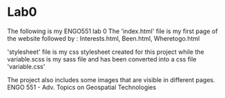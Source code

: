 # Lab0
The following is my ENGO551 lab 0
The 'index.html' file is my first page of the website followed by :
Interests.html, Been.html, Wheretogo.html

'stylesheet' file is my css stylesheet created for this project while the
variable.scss is my sass file and has been converted into a css file 'variable.css'

The project also includes some images that are visible in different pages.
ENGO 551 - Adv. Topics on Geospatial Technologies
